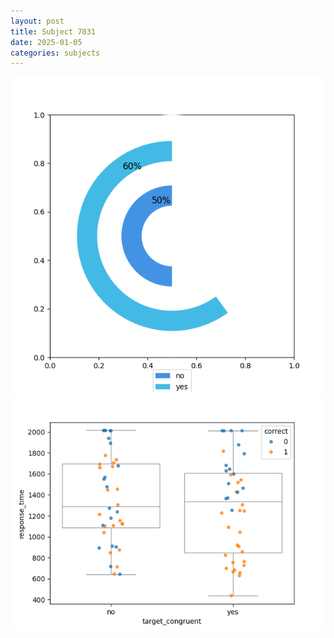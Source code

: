 ```yaml
---
layout: post
title: Subject 7031
date: 2025-01-05
categories: subjects
---
```


![](data/7031/run-18/7031_accuracy_target_congruence.png)
![](data/7031/run-18/7031_rt_congruence.png)

